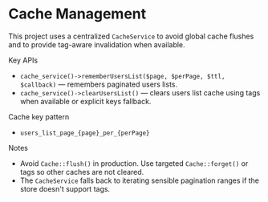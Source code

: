 # Cache Management

This project uses a centralized `CacheService` to avoid global cache flushes and to provide tag-aware invalidation when available.

Key APIs

- `cache_service()->rememberUsersList($page, $perPage, $ttl, $callback)` — remembers paginated users lists.
- `cache_service()->clearUsersList()` — clears users list cache using tags when available or explicit keys fallback.

Cache key pattern

- `users_list_page_{page}_per_{perPage}`

Notes
- Avoid `Cache::flush()` in production. Use targeted `Cache::forget()` or tags so other caches are not cleared.
- The `CacheService` falls back to iterating sensible pagination ranges if the store doesn't support tags.
